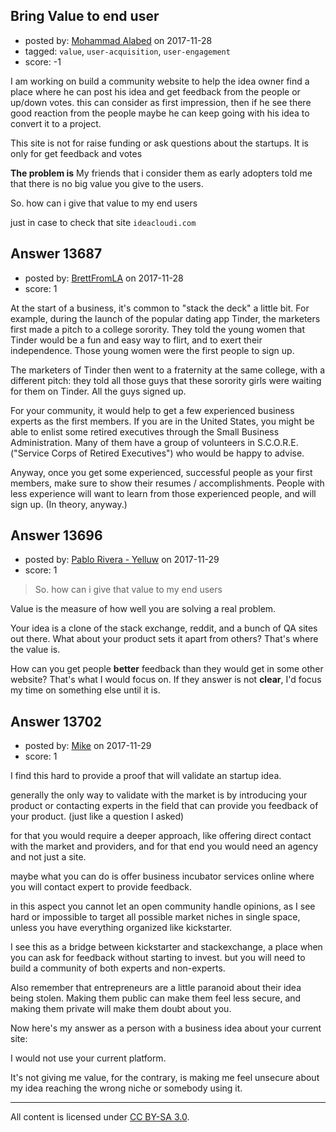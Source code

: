 ## Bring Value to end user

- posted by: [Mohammad Alabed](https://stackexchange.com/users/4441115/mohammad-alabed) on 2017-11-28
- tagged: `value`, `user-acquisition`, `user-engagement`
- score: -1

I am working on build a community website to help the idea owner find a place where he can post his idea and get feedback from the people or up/down votes.
this can consider as first impression, then if he see there good reaction from the people maybe he can keep going with his idea to convert it to a project.

This site is not for raise funding or ask questions about the startups.
It is only for get feedback and votes 

**The problem is**
My friends that i consider them as early adopters told me that there is no big value you give to the users.

So. how can i give that value to my end users 

just in case to check that site `ideacloudi.com`


## Answer 13687

- posted by: [BrettFromLA](https://stackexchange.com/users/2813127/brettfromla) on 2017-11-28
- score: 1

At the start of a business, it's common to "stack the deck" a little bit. For example, during the launch of the popular dating app Tinder, the marketers first made a pitch to a college sorority. They told the young women that Tinder would be a fun and easy way to flirt, and to exert their independence. Those young women were the first people to sign up.

The marketers of Tinder then went to a fraternity at the same college, with a different pitch: they told all those guys that these sorority girls were waiting for them on Tinder.  All the guys signed up.

For your community, it would help to get a few experienced business experts as the first members. If you are in the United States, you might be able to enlist some retired executives through the Small Business Administration. Many of them have a group of volunteers in S.C.O.R.E. ("Service Corps of Retired Executives") who would be happy to advise.

Anyway, once you get some experienced, successful people as your first members, make sure to show their resumes / accomplishments.  People with less experience will want to learn from those experienced people, and will sign up. (In theory, anyway.)


## Answer 13696

- posted by: [Pablo Rivera - Yelluw](https://stackexchange.com/users/12380190/pablo-rivera-yelluw) on 2017-11-29
- score: 1

> So. how can i give that value to my end users 

Value is the measure of how well you are solving a real problem.

Your idea is a clone of the stack exchange, reddit, and a bunch of QA sites out there. What about your product sets it apart from others? That's where the value is.

How can you get people **better** feedback than they would get in some other website? That's what I would focus on. If they answer is not **clear**, I'd focus my time on something else until it is.


## Answer 13702

- posted by: [Mike](https://stackexchange.com/users/4546119/mike) on 2017-11-29
- score: 1

I find this hard to provide a proof that will validate an startup idea. 

generally the only way to validate with the market is by introducing your product or contacting experts in the field that can provide you feedback of your product. (just like a question I asked)

for that you would require a deeper approach, like offering direct contact with the market and providers, and for that end you would need an agency and not just a site. 

maybe what you can do is offer business incubator services online where you will contact expert to provide feedback. 

in this aspect you cannot let an open community handle opinions, as I see hard or impossible to target all possible market niches in single space, unless you have everything organized like kickstarter. 

I see this as a bridge between kickstarter and stackexchange, a place when you can ask for feedback without starting to invest. but you will need to build a community of both experts and non-experts.

Also remember that entrepreneurs are a little paranoid about their idea being stolen. Making them public can make them feel less secure, and making them private will make them doubt about you. 

Now here's my answer as a person with a business idea about your current site:  

I would not use your current platform. 

It's not giving me value, for the contrary, is making me feel unsecure about my idea reaching the wrong niche or somebody using it. 



---

All content is licensed under [CC BY-SA 3.0](https://creativecommons.org/licenses/by-sa/3.0/).
